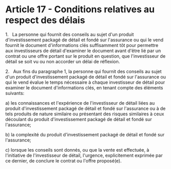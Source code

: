 # Article 17 - Conditions relatives au respect des délais


1.   La personne qui fournit des conseils au sujet d'un produit d'investissement packagé de détail et fondé sur l'assurance ou qui le vend fournit le document d'informations clés suffisamment tôt pour permettre aux investisseurs de détail d'examiner le document avant d'être lié par un contrat ou une offre portant sur le produit en question, que l'investisseur de détail se soit vu ou non accorder un délai de réflexion.

2.   Aux fins du paragraphe 1, la personne qui fournit des conseils au sujet d'un produit d'investissement packagé de détail et fondé sur l'assurance ou qui le vend évalue le temps nécessaire à chaque investisseur de détail pour examiner le document d'informations clés, en tenant compte des éléments suivants:

a) les connaissances et l'expérience de l'investisseur de détail liées au produit d'investissement packagé de détail et fondé sur l'assurance ou à de tels produits de nature similaire ou présentant des risques similaires à ceux découlant du produit d'investissement packagé de détail et fondé sur l'assurance;

b) la complexité du produit d'investissement packagé de détail et fondé sur l'assurance;

c) lorsque les conseils sont donnés, ou que la vente est effectuée, à l'initiative de l'investisseur de détail, l'urgence, explicitement exprimée par ce dernier, de conclure le contrat ou l'offre proposé(e).
